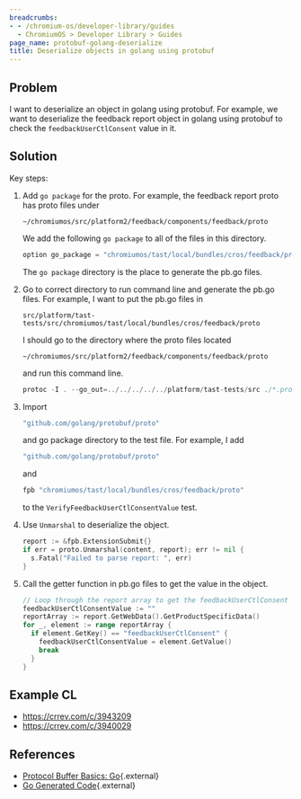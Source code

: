 ```yaml
---
breadcrumbs:
- - /chromium-os/developer-library/guides
  - ChromiumOS > Developer Library > Guides
page_name: protobuf-golang-deserialize
title: Deserialize objects in golang using protobuf
---
```


## Problem

I want to deserialize an object in golang using protobuf.
For example, we want to deserialize the feedback report object in golang
using protobuf to check the `feedbackUserCtlConsent` value in it.

## Solution

Key steps:

1.  Add `go package` for the proto.
    For example, the feedback report proto has proto files under

    ```
    ~/chromiumos/src/platform2/feedback/components/feedback/proto
    ```
    We add the following `go package` to all of the files in this directory.

    ``` go
    option go_package = "chromiumos/tast/local/bundles/cros/feedback/proto";
    ```
    The `go package` directory is the place to generate the pb.go files.

2.  Go to correct directory to run command line and generate the pb.go files.
    For example, I want to put the pb.go files in

    ```
    src/platform/tast-tests/src/chromiumos/tast/local/bundles/cros/feedback/proto
    ```
    I should go to the directory where the proto files located

    ```
    ~/chromiumos/src/platform2/feedback/components/feedback/proto
    ```
    and run this command line.

    ```go
    protoc -I . --go_out=../../../../../platform/tast-tests/src ./*.proto
    ```

3.  Import

    ```go
    "github.com/golang/protobuf/proto"
    ```
    and go package directory to the test file. For example, I add

    ```go
    "github.com/golang/protobuf/proto"
    ```
    and

    ```go
    fpb "chromiumos/tast/local/bundles/cros/feedback/proto"
    ```
    to the `VerifyFeedbackUserCtlConsentValue` test.

4.  Use `Unmarshal` to deserialize the object.

    ```go
    report := &fpb.ExtensionSubmit{}
    if err = proto.Unmarshal(content, report); err != nil {
      s.Fatal("Failed to parse report: ", err)
    }
    ```

5.  Call the getter function in pb.go files to get the value in the object.

    ```go
    // Loop through the report array to get the feedbackUserCtlConsent value.
    feedbackUserCtlConsentValue := ""
    reportArray := report.GetWebData().GetProductSpecificData()
    for _, element := range reportArray {
      if element.GetKey() == "feedbackUserCtlConsent" {
        feedbackUserCtlConsentValue = element.GetValue()
        break
      }
    }
    ```
## Example CL

*   https://crrev.com/c/3943209
*   https://crrev.com/c/3940029

## References

*   [Protocol Buffer Basics: Go](https://developers.google.com/protocol-buffers/docs/gotutorial#where-to-find-the-example-code){.external}
*   [Go Generated Code](https://developers.google.com/protocol-buffers/docs/reference/go-generated#package){.external}
